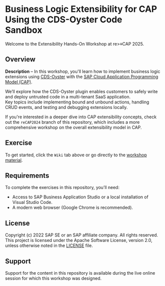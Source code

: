 # Business Logic Extensibility for CAP Using the CDS-Oyster Code Sandbox

Welcome to the Extensibility Hands-On Workshop at re>≡CAP 2025.

## Overview

**Description** – In this workshop, you'll learn how to implement business logic extensions using [CDS-Oyster](https://www.npmjs.com/package/@sap/cds-oyster) with the [SAP Cloud Application Programming Model (CAP)](https://cap.cloud.sap).

We’ll explore how the CDS-Oyster plugin enables customers to safely write and deploy untrusted code in a multi-tenant SaaS application.  
Key topics include implementing bound and unbound actions, handling CRUD events, and testing and debugging extensions locally.

If you're interested in a deeper dive into CAP extensibility concepts, check out the `reCAP2024` branch of this repository, which includes a more comprehensive workshop on the overall extensibility model in CAP.

## Exercise

To get started, click the `Wiki` tab above or go directly to the [workshop material](https://github.com/cap-js/extensibility-sample/wiki).

## Requirements

To complete the exercises in this repository, you’ll need:

- Access to SAP Business Application Studio or a local installation of Visual Studio Code.
- A modern web browser (Google Chrome is recommended).

## License

Copyright (c) 2022 SAP SE or an SAP affiliate company. All rights reserved.  
This project is licensed under the Apache Software License, version 2.0, unless otherwise noted in the [LICENSE](LICENSE) file.

## Support

Support for the content in this repository is available during the live online session for which this workshop was designed.
